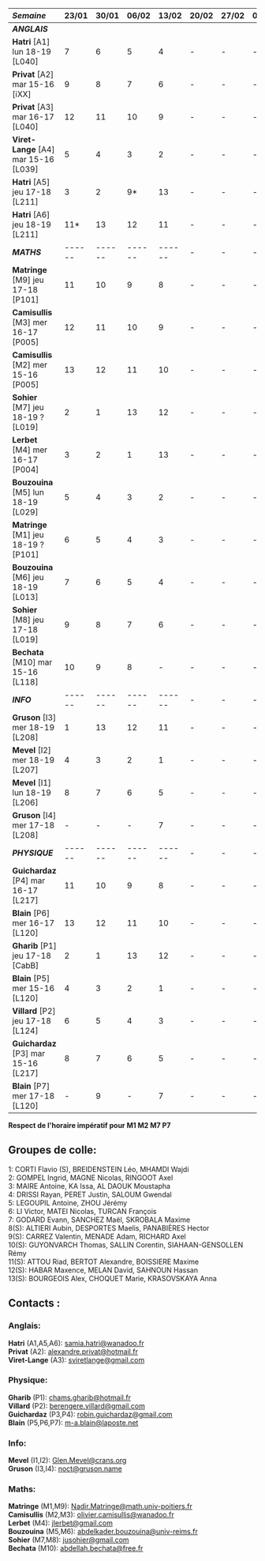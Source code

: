 | *Semaine*                                | 23/01  | 30/01  | 06/02  | 13/02  | 20/02 | 27/02 | 06/03 | 13/03  | 20/03  | 27/03  |
|:-----------------------------------------|:-------|:-------|:-------|:-------|:------|:------|:------|:-------|:-------|:-------|
| ***ANGLAIS***                            |
| **Hatri** \[A1] lun 18-19 \[L040]        | 7      | 6      | 5      | 4      | -     | -     | -     | 3      | 2      | 5*     | 
| **Privat** \[A2] mar 15-16 \[iXX]       | 9      | 8      | 7      | 6      | -     | -     | -     | 5      | 4      | 3      |
| **Privat** \[A3] mar 16-17 \[L040]       | 12     | 11     | 10     | 9      | -     | -     | -     | 8      | 7      | 6      |
| **Viret-Lange** \[A4] mar 15-16 \[L039]  | 5      | 4      | 3      | 2      | -     | -     | -     | 7*     | 13     | 12     |
| **Hatri** \[A5] jeu 17-18 \[L211]        | 3      | 2      | 9*     | 13     | -     | -     | -     | 12     | 11     | 10     |
| **Hatri** \[A6] jeu 18-19 \[L211]        | 11*    | 13     | 12     | 11     | -     | -     | -     | 10     | 9      | 8      |
| ***MATHS***                              | ------ | ------ | ------ | ------ | -     | -     | -     | ------ | ------ | ------ |
| **Matringe** \[M9] jeu 17-18 \[P101]     | 11     | 10     | 9      | 8      | -     | -     | -     | 7      | 6      | 5      |
| **Camisullis** \[M3] mer 16-17 \[P005]   | 12     | 11     | 10     | 9      | -     | -     | -     | 8      | 7      | 6      |
| **Camisullis** \[M2] mer 15-16 \[P005]   | 13     | 12     | 11     | 10     | -     | -     | -     | 9      | 8      | 7      |
| **Sohier** \[M7] jeu 18-19 ? \[L019]     | 2      | 1      | 13     | 12     | -     | -     | -     | 11     | 10     | 9      |
| **Lerbet** \[M4] mer 16-17 \[P004]       | 3      | 2      | 1      | 13     | -     | -     | -     | 12     | 11     | 10     |
| **Bouzouina** \[M5] lun 18-19 \[L029]    | 5      | 4      | 3      | 2      | -     | -     | -     | 1      | 13     | 12     |
| **Matringe** \[M1] jeu 18-19 ? \[P101]   | 6      | 5      | 4      | 3      | -     | -     | -     | 2      | 1      | 13     |
| **Bouzouina** \[M6] jeu 18-19 \[L013]    | 7      | 6      | 5      | 4      | -     | -     | -     | 3      | 2      | 1      |
| **Sohier** \[M8] jeu 17-18 \[L019]       | 9      | 8      | 7      | 6      | -     | -     | -     | 5      | 4      | 3      |
| **Bechata** \[M10] mar 15-16 \[L118]     | 10     | 9      | 8      | -      | -     | -     | -     | 6      | 5      | 4      |
| ***INFO***                               | ------ | ------ | ------ | ------ | -     | -     | -     | ------ | ------ | ------ |
| **Gruson** \[I3] mer 18-19 \[L208]       | 1      | 13     | 12     | 11     | -     | -     | -     | 10     | 9      | 8      |
| **Mevel** \[I2] mer 18-19 \[L207]        | 4      | 3      | 2      | 1      | -     | -     | -     | 13     | 12     | 11     |
| **Mevel** \[I1] lun 18-19 \[L206]        | 8      | 7      | 6      | 5      | -     | -     | -     | 4      | 3      | 2      |
| **Gruson** \[I4] mer 17-18 \[L208]       | -      | -      | -      | 7      | -     | -     | -     | -      | -      | -      |
| ***PHYSIQUE***                           | ------ | ------ | ------ | ------ | -     | -     | -     | ------ | ------ | ------ |
| **Guichardaz** \[P4] mar 16-17 \[L217]   | 11     | 10     | 9      | 8      | -     | -     | -     | 7      | 6      | 5      |
| **Blain** \[P6] mer 16-17 \[L120]        | 13     | 12     | 11     | 10     | -     | -     | -     | 9      | 8      | 7      |
| **Gharib** \[P1] jeu 17-18 \[CabB]       | 2      | 1      | 13     | 12     | -     | -     | -     | 11     | 10     | 9      |
| **Blain** \[P5] mer 15-16 \[L120]        | 4      | 3      | 2      | 1      | -     | -     | -     | 13     | 12     | 11     |
| **Villard** \[P2] jeu 17-18 \[L124]      | 6      | 5      | 4      | 3      | -     | -     | -     | 2      | 1      | 13     |
| **Guichardaz** \[P3] mar 15-16 \[L217]   | 8      | 7      | 6      | 5      | -     | -     | -     | 4      | 3      | 2      |
| **Blain** \[P7] mer 17-18 \[L120]        | -      | 9      | -      | 7      | -     | -     | -     | -      | 5      | -      |






**Respect de l'horaire impératif pour M1 M2 M7 P7**</br>

## Groupes de colle:</br>
1:     CORTI Flavio (S), BREIDENSTEIN Léo, MHAMDI Wajdi</br>
2:     GOMPEL Ingrid, MAGNE Nicolas, RINGOOT Axel</br>
3:     MAIRE Antoine, KA Issa, AL DAOUK Moustapha</br>
4:     DRISSI Rayan, PERET Justin, SALOUM Gwendal</br>
5:     LEGOUPIL Antoine, ZHOU Jérémy</br>
6:     LI Victor, MATEI Nicolas, TURCAN François</br>
7:     GODARD Evann, SANCHEZ Maël, SKROBALA Maxime</br>
8(S):  ALTIERI Aubin, DESPORTES Maelis, PANABIÈRES Hector</br>
9(S):  CARREZ Valentin, MENADE Adam, RICHARD Axel</br>
10(S): GUYONVARCH Thomas, SALLIN Corentin, SIAHAAN-GENSOLLEN Rémy</br>
11(S): ATTOU Riad, BERTOT Alexandre, BOISSIERE Maxime</br>
12(S): HABAR Maxence, MELAN David, SAHNOUN Hassan</br>
13(S): BOURGEOIS Alex, CHOQUET Marie, KRASOVSKAYA Anna</br>

## Contacts : </br>
### Anglais:</br>
**Hatri** (A1,A5,A6): samia.hatri@wanadoo.fr</br>
**Privat** (A2): alexandre.privat@hotmail.fr</br>
**Viret-Lange** (A3): sviretlange@gmail.com</br>
### Physique:</br>
**Gharib** (P1): chams.gharib@hotmail.fr</br>
**Villard** (P2): berengere.villard@gmail.com</br>
**Guichardaz** (P3,P4): robin.guichardaz@gmail.com</br>
**Blain** (P5,P6,P7): m-a.blain@laposte.net</br>
### Info:</br>
**Mevel** (I1,I2): Glen.Mevel@crans.org</br>
**Gruson** (I3,I4): noct@gruson.name</br>
### Maths:</br>
**Matringe** (M1,M9): Nadir.Matringe@math.univ-poitiers.fr</br>
**Camisullis** (M2,M3): olivier.camisullis@wanadoo.fr</br>
**Lerbet** (M4): jlerbet@gmail.com</br>
**Bouzouina** (M5,M6): abdelkader.bouzouina@univ-reims.fr</br>
**Sohier** (M7,M8): jusohier@gmail.com</br>
**Bechata** (M10): abdellah.bechata@free.fr</br>
